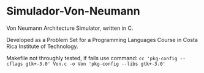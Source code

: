# Simulador-Von-Neumann
Von Neumann Architecture Simulator, written in C.

Developed as a Problem Set for a Programming Languages Course in Costa Rica Institute of Technology.

Makefile not throughly tested, if fails use command: `cc 'pkg-config --cflags gtk+-3.0' Von.c -o Von 'pkg-config --libs gtk+-3.0'`
